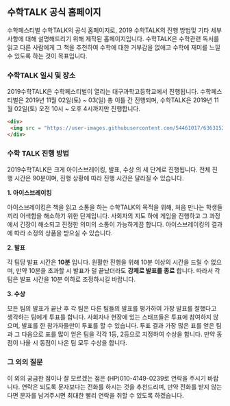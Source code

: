 ## 수학TALK 공식 홈페이지

수학페스티벌 수학TALK의 공식 홈페이지로, 2019 수학TALK의 진행 방법및 기타 세부 사항에 대해 설명해드리기 위해 제작된 홉페이지입니다.
수학TALK은 수학관련 독서를 읽고 다른 사람에게 그 책을 추천하여 수학에 대한 거부감을 없애고 수학에 재미를 느낄 수 있도록 하는 것이 목표입니다.

### 수학TALK 일시 및 장소

2019수학TALK은 수학페스티벌이 열리는 대구과학고등학교에서 진행됩니다. 수학페스티벌은 2019년 11월 02일(토) ~ 03(일) 총 이틀 간 진행되며, 수학TALK은 2019년 11월 02일(토) 오전 10시 ~ 오후 4시까지만 진행합니다.

```markdown
<div>
 <img src = "https://user-images.githubusercontent.com/54461017/63631527-e22a5d80-c663-11e9-890e-4dc9fb399e45.PNG">
</div>
```

### 수학 TALK 진행 방법

2019수학TALK은 크게 아이스브레이킹, 발표, 수상 의 세 단계로 진행됩니다. 전체 진행 시간은 90분이며, 진행 상황에 따라 진행 시간은 달라질 수 있습니다.

**1. 아이스브레이킹**

 아이스브레이킹은 책을 읽고 소통을 하는 수학TALK의 목적을 위해, 처음 만나는 학생들끼리 어색함을 해소하기 위한 단계입니다. 사회자의 지도 하에 게임을 진행하고 그 과정에서 긴장이 해소되고 진정한 의미의 소통이 가능하게끔 합니다. 아이스브레이킹의 결과에 따라 소정의 상품을 받으실 수 있습니다.
 
**2. 발표**

 각 팀당 발표 시간은 **10분** 입니다. 원활한 진행을 위해 10분 이상의 시간을 드릴 수 없으며, 만약 10분을 초과할 시 발표가 덜 끝났더라도 **강제로 발표를 종료** 합니다. 따라서 각 팀은 발표 시간을 10분 이하로 조정하시길 바랍니다.
  
**3. 수상**

 모든 팀의 발표가 끝난 후 각 팀은 다른 팀들의 발표를 평가하여 가장 발표를 잘했다고 생각하는 팀에게 투표를 합니다. 사회자나 현장에 있는 스태프들은 투표에 참여하지 않으며, 발표를 한 참가자들만이 투표를 할 수 있습니다. 투표 결과 가장 많은 표를 얻은 팀과 그 다음으로 표를 많이 얻은 팀을 각각 1등, 2등으로 지정하여 수상을 합니다. 만약 동점이 나올 시 동점이 나온 팀 모두 수상을 합니다.
 
### 그 외의 질문

이 외의 궁금한 점이나 잘 모르겠는 점은 (HP)010-4149-0239로 연락을 주시기 바랍니다. 연락은 되도록 문자보다는 전화를 하시는 것을 추천드리며, 만약 전화를 받지 않는다면 문자를 남겨주시면 최대한 빨리 연락을 취할 수 있도록 하겠습니다.
